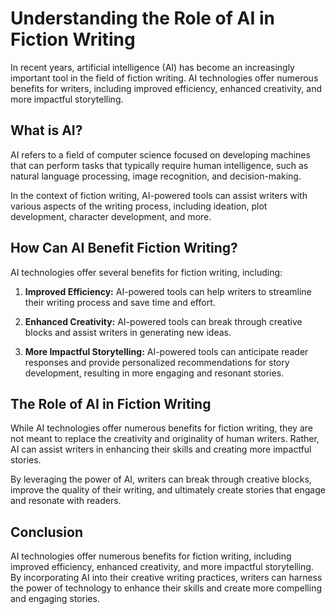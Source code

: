 Understanding the Role of AI in Fiction Writing
==================================================================================================

In recent years, artificial intelligence (AI) has become an increasingly important tool in the field of fiction writing. AI technologies offer numerous benefits for writers, including improved efficiency, enhanced creativity, and more impactful storytelling.

What is AI?
-----------

AI refers to a field of computer science focused on developing machines that can perform tasks that typically require human intelligence, such as natural language processing, image recognition, and decision-making.

In the context of fiction writing, AI-powered tools can assist writers with various aspects of the writing process, including ideation, plot development, character development, and more.

How Can AI Benefit Fiction Writing?
-----------------------------------

AI technologies offer several benefits for fiction writing, including:

1. **Improved Efficiency:** AI-powered tools can help writers to streamline their writing process and save time and effort.

2. **Enhanced Creativity:** AI-powered tools can break through creative blocks and assist writers in generating new ideas.

3. **More Impactful Storytelling:** AI-powered tools can anticipate reader responses and provide personalized recommendations for story development, resulting in more engaging and resonant stories.

The Role of AI in Fiction Writing
---------------------------------

While AI technologies offer numerous benefits for fiction writing, they are not meant to replace the creativity and originality of human writers. Rather, AI can assist writers in enhancing their skills and creating more impactful stories.

By leveraging the power of AI, writers can break through creative blocks, improve the quality of their writing, and ultimately create stories that engage and resonate with readers.

Conclusion
----------

AI technologies offer numerous benefits for fiction writing, including improved efficiency, enhanced creativity, and more impactful storytelling. By incorporating AI into their creative writing practices, writers can harness the power of technology to enhance their skills and create more compelling and engaging stories.

